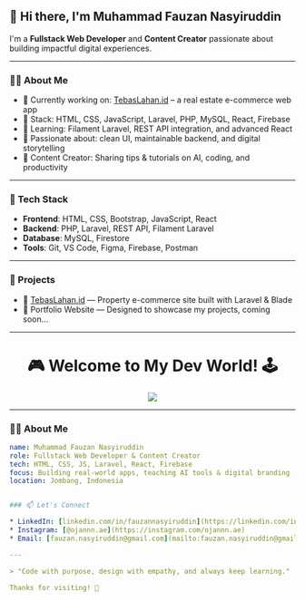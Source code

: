 ## 👋 Hi there, I'm Muhammad Fauzan Nasyiruddin

I'm a **Fullstack Web Developer** and **Content Creator** passionate about building impactful digital experiences.

---

### 👨‍💻 About Me

* 🔭 Currently working on: [TebasLahan.id](https://tebaslahan.id/) – a real estate e-commerce web app
* 💼 Stack: HTML, CSS, JavaScript, Laravel, PHP, MySQL, React, Firebase
* 🌱 Learning: Filament Laravel, REST API integration, and advanced React
* 🎯 Passionate about: clean UI, maintainable backend, and digital storytelling
* 📸 Content Creator: Sharing tips & tutorials on AI, coding, and productivity

---

### 🚀 Tech Stack

* **Frontend**: HTML, CSS, Bootstrap, JavaScript, React
* **Backend**: PHP, Laravel, REST API, Filament Laravel
* **Database**: MySQL, Firestore
* **Tools**: Git, VS Code, Figma, Firebase, Postman

---

### 📂 Projects

* 🏡 [TebasLahan.id](https://tebaslahan.id) — Property e-commerce site built with Laravel & Blade
* 📸 Portfolio Website — Designed to showcase my projects, coming soon...

---

<h1 align="center">🎮 Welcome to My Dev World! 🕹️</h1>

<p align="center">
  <img src="https://readme-typing-svg.herokuapp.com/?lines=Fullstack+Web+Developer;Frontend+%F0%9F%96%A5%EF%B8%8F+Backend+%F0%9F%94%AE;AI+Content+Creator&center=true&width=500&height=45">
</p>

---

### 🧑‍💻 About Me
```yaml
name: Muhammad Fauzan Nasyiruddin
role: Fullstack Web Developer & Content Creator
tech: HTML, CSS, JS, Laravel, React, Firebase
focus: Building real-world apps, teaching AI tools & digital branding
location: Jombang, Indonesia


### 📫 Let's Connect

* LinkedIn: [linkedin.com/in/fauzannasyiruddin](https://linkedin.com/in/fauzannasyiruddin)
* Instagram: [@ojannn.ae](https://instagram.com/ojannn.ae)
* Email: [fauzan.nasyiruddin@gmail.com](mailto:fauzan.nasyiruddin@gmail.com)

---

> "Code with purpose, design with empathy, and always keep learning."

Thanks for visiting! 🙌
